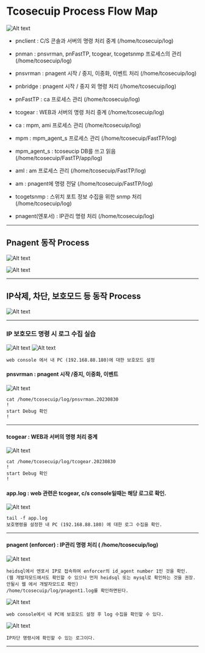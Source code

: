 # Tcosecuip Process Flow Map

![Alt text](image-142.png)

* pnclient : C/S 콘솔과 서버의 명령 처리 중계 (/home/tcosecuip/log)

* pnman : pnsvrman, pnFastTP, tcogear, tcogetsnmp 프로세스의 관리 (/home/tcosecuip/log)

* pnsvrman : pnagent 시작 / 중지, 이중화, 이벤트 처리 (/home/tcosecuip/log)

* pnbridge : pnagent 시작 / 중지 외 명령 처리 (/home/tcosecuip/log)

* pnFastTP : ca 프로세스 관리 (/home/tcosecuip/log)

* tcogear : WEB과 서버의 명령 처리 중계 (/home/tcosecuip/log)

* ca : mpm, ami 프로세스 관리 (/home/tcosecuip/log)

* mpm : mpm_agent_s 프로세스 관리 (/home/tcosecuip/FastTP/log)

* mpm_agent_s : tcoseucip DB를 쓰고 읽음 (/home/tcosecuip/FastTP/app/log)

* aml : am 프로세스 관리  (/home/tcosecuip/FastTP/log)

* am : pnagent에 명령 전달 (/home/tcosecuip/FastTP/log)

* tcogetsnmp : 스위치 포트 정보 수집을 위한 snmp 처리 (/home/tcosecuip/log)

* pnagent(엔포서) : IP관리 명령 처리 (/home/tcosecuip/log)

---


## Pnagent 동작 Process

![Alt text](image-143.png)

![Alt text](image-144.png)


---


## IP삭제, 차단, 보호모드 등 동작 Process

![Alt text](image-145.png)

---

### IP 보호모드 명령 시 로그 수집 실습

![Alt text](image-150.png)
![Alt text](image-151.png)

```
web console 에서 내 PC (192.168.88.180)에 대한 보호모드 설정
```

#### pnsvrman : pnagent 시작 /중지, 이중화, 이벤트

![Alt text](image-147.png)
```
cat /home/tcosecuip/log/pnsvrman.20230830
!
start Debug 확인
!
```

---

#### tcogear : WEB과 서버의 명령 처리 중계

![Alt text](image-148.png)

```
cat /home/tcosecuip/log/tcogear.20230830
!
start Debug 확인
!
```

#### app.log : web 관련은 tcogear, c/s console일때는 해당 로그로 확인.

![Alt text](image-149.png)

```
tail -f app.log
보호명령을 설정한 내 PC (192.168.88.180) 에 대한 로그 수집을 확인.
```

---

#### pnagent (enforcer) : IP관리 명령 처리 ( /home/tcosecuip/log)

![Alt text](image-152.png)

```
heidsql에서 엔포서 IP로 접속하여 enforcer의 id_agent number 1인 것을 확인. 
(웹 개발자모드에서도 확인할 수 있으나 먼저 heidsql 또는 mysql로 확인하는 것을 권장. 안될시 웹 에서 개발자모드로 확인)
/home/tcosecuip/log/pnagent1.log를 확인하면된다.
```

![Alt text](image-154.png)

```
web console에서 내 PC에 보호모드 설정 후 log 수집을 확인할 수 있다.
```

![Alt text](image-156.png)

```
IP차단 명령시에 확인할 수 있는 로그이다.
```
---



